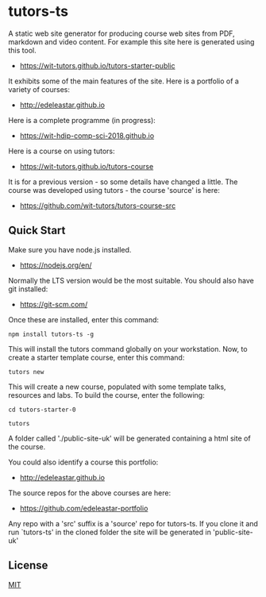 tutors-ts
=====

A static web site generator for producing course web sites from PDF, markdown and video content. For example this site here is generated using this tool.
 - <https://wit-tutors.github.io/tutors-starter-public>
 
It exhibits some of the main features of the site. Here is a portfolio of a variety of courses:
- <http://edeleastar.github.io>

Here is a complete programme (in progress):

- <https://wit-hdip-comp-sci-2018.github.io>

Here is a course on using tutors:

- <https://wit-tutors.github.io/tutors-course>

It is for a previous version - so some details have changed a little. The course was developed using tutors - the course 'source' is here:

- <https://github.com/wit-tutors/tutors-course-src>

## Quick Start

Make sure you have node.js installed. 

- <https://nodejs.org/en/>

Normally the LTS version would be the most suitable. You should also have git installed:

- <https://git-scm.com/>

Once these are installed, enter this command:

~~~
npm install tutors-ts -g
~~~

This will install the tutors command globally on your workstation. Now, to create a starter template course, enter this command:

~~~
tutors new
~~~

This will create a new course, populated with some template talks, resources and labs. To build the course, enter the following:

~~~
cd tutors-starter-0

tutors
~~~

A folder called './public-site-uk' will be generated containing a html site of the course.

You could also identify a course this portfolio:

- <http://edeleastar.github.io>

The source repos for the above courses are here:

- <https://github.com/edeleastar-portfolio>

Any repo with a 'src' suffix is a 'source' repo for tutors-ts. If you clone it and run `tutors-ts' in the cloned folder the site will be generated in 'public-site-uk'

## License

[MIT](https://github.com/atom/atom/blob/master/LICENSE.md)